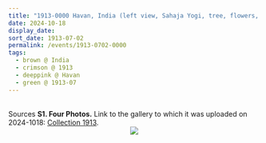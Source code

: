 ```yaml
---
title: "1913-0000 Havan, India (left view, Sahaja Yogi, tree, flowers, mike)"
date: 2024-10-18
display_date: 
sort_date: 1913-07-02
permalink: /events/1913-0702-0000
tags:
  - brown @ India
  - crimson @ 1913
  - deeppink @ Havan
  - green @ 1913-07
---
```


<br>

<wave-list>
  <list-title color="DarkSeaGreen" width="40">Sources</list-title>
  <list-item color="BlanchedAlmond"  width="280"><b>S1. Four Photos.</b> Link to the gallery to which it was uploaded on 2024-1018: <a href="https://eternalmoments.smugmug.com/Collections/Raj-Kunwar-Raul-Collection/1913">Collection 1913</a>.</list-item>
</wave-list>

<div style="text-align: center"><img src="https://pub-bcc3cbe9b1e94ba1ac28915f7a3900fa.r2.dev/1913-0000_Havan_India_(left_view_Sahaja_Yogi_tree_flowers_mike)_02_Crop_2_(Mahipalsingh_Jaisingh_Raul_Collection_scanned_by_Ankit_Khare).jpg" /></div>